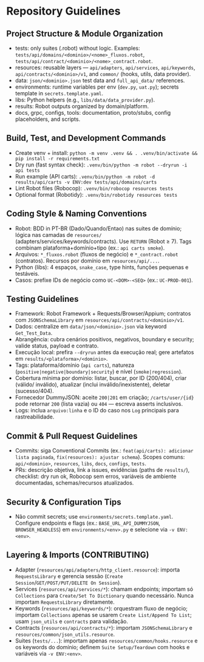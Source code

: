 # Repository Guidelines

## Project Structure & Module Organization
- tests: only suites (.robot) without logic. Examples: `tests/api/domains/<dominio>/<nome>_fluxos.robot`, `tests/api/contract/<dominio>/<nome>_contract.robot`.
- resources: reusable layers — `api/adapters`, `api/services`, `api/keywords`, `api/contracts/<dominio>/v1`, and `common/` (hooks, utils, data provider).
- data: `json/<dominio>.json` test data and `full_api_data/` references.
- environments: runtime variables per env (`dev.py`, `uat.py`); secrets template in `secrets.template.yaml`.
- libs: Python helpers (e.g., `libs/data/data_provider.py`).
- results: Robot outputs organized by domain/platform.
- docs, grpc, configs, tools: documentation, proto/stubs, config placeholders, and scripts.

## Build, Test, and Development Commands
- Create venv + install: `python -m venv .venv && . .venv/bin/activate && pip install -r requirements.txt`
- Dry run (fast syntax check): `.venv/bin/python -m robot --dryrun -i api tests`
- Run example (API carts): `.venv/bin/python -m robot -d results/api/carts -v ENV:dev tests/api/domains/carts`
- Lint Robot files (Robocop): `.venv/bin/robocop resources tests`
 - Optional format (Robotidy): `.venv/bin/robotidy resources tests`

## Coding Style & Naming Conventions
- Robot: BDD in PT-BR (Dado/Quando/Entao) nas suites de domínio; lógica nas camadas de `resources/` (adapters/services/keywords/contracts). Use `RETURN` (Robot ≥ 7). Tags combinam plataforma+domínio+tipo (ex.: `api carts smoke`).
- Arquivos: `*_fluxos.robot` (fluxos de negócio) e `*_contract.robot` (contratos). Recursos por domínio em `resources/api/...`.
- Python (libs): 4 espaços, `snake_case`, type hints, funções pequenas e testáveis.
 - Casos: prefixe IDs de negócio como `UC-<DOM>-<SEQ>` (ex.: `UC-PROD-001`).

## Testing Guidelines
- Framework: Robot Framework + Requests/Browser/Appium; contratos com `JSONSchemaLibrary` em `resources/api/contracts/<dominio>/v1`.
- Dados: centralize em `data/json/<dominio>.json` via keyword `Get_Test_Data`.
- Abrangência: cubra cenários positivos, negativos, boundary e security; valide status, payload e contrato.
- Execução local: prefira `--dryrun` antes da execução real; gere artefatos em `results/<plataforma>/<dominio>`.
 - Tags: plataforma/domínio (`api carts`), natureza (`positive|negative|boundary|security`) e nível (`smoke|regression`).
 - Cobertura mínima por domínio: listar, buscar, por ID (200/404), criar (válido/ inválido), atualizar (inclui inválido/inexistente), deletar (sucesso/404).
 - Fornecedor DummyJSON: aceite `200|201` em criação; `/carts/user/{id}` pode retornar `200` (lista vazia) ou `404` — escreva asserts inclusivos.
 - Logs: inclua `arquivo:linha` e o ID do caso nos `Log` principais para rastreabilidade.

## Commit & Pull Request Guidelines
- Commits: siga Conventional Commits (ex.: `feat(api/carts): adicionar lista paginada`, `fix(resources): ajustar schema`). Scopes comuns: `api/<dominio>`, `resources`, `libs`, `docs`, `configs`, `tests`.
- PRs: descrição objetiva, link a issues, evidências (paths de `results/`), checklist: dry run ok, Robocop sem erros, variáveis de ambiente documentadas, schemas/recursos atualizados.

## Security & Configuration Tips
- Não commit secrets; use `environments/secrets.template.yaml`. Configure endpoints e flags (ex.: `BASE_URL_API_DUMMYJSON`, `BROWSER_HEADLESS`) em `environments/<env>.py` e selecione via `-v ENV:<env>`.

## Layering & Imports (CONTRIBUTING)
- Adapter (`resources/api/adapters/http_client.resource`): importa `RequestsLibrary` e gerencia sessão (`Create Session`/`GET/POST/PUT/DELETE On Session`).
- Services (`resources/api/services/*`): chamam endpoints; importam só `Collections` para `Create/Set To Dictionary` quando necessário. Nunca importam `RequestsLibrary` diretamente.
- Keywords (`resources/api/keywords/*`): orquestram fluxo de negócio; importam `Collections` apenas se usarem `Create List/Append To List`; usam `json_utils` e `contracts` para validação.
- Contracts (`resources/api/contracts/*`): importam `JSONSchemaLibrary` e `resources/common/json_utils.resource`.
- Suites (`tests/...`): importam apenas `resources/common/hooks.resource` e os keywords do domínio; definem `Suite Setup/Teardown` com hooks e variáveis via `-v ENV:<env>`.
